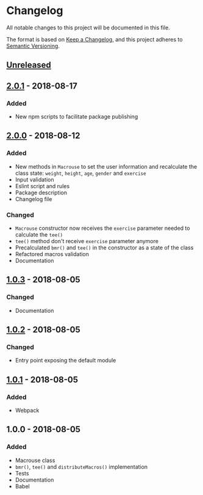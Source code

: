 # Changelog
All notable changes to this project will be documented in this file.

The format is based on [Keep a Changelog](https://keepachangelog.com/en/1.0.0/),
and this project adheres to [Semantic Versioning](https://semver.org/spec/v2.0.0.html).

## [Unreleased]

## [2.0.1] - 2018-08-17
### Added
- New npm scripts to facilitate package publishing

## [2.0.0] - 2018-08-12
### Added
- New methods in `Macrouse` to set the user information and recalculate the class state: `weight`, `height`, `age`, `gender` and `exercise`
- Input validation
- Eslint script and rules
- Package description
- Changelog file

### Changed
- `Macrouse` constructor now receives the `exercise` parameter needed to calculate the `tee()`
- `tee()` method don't receive `exercise` parameter anymore
- Precalculated `bmr()` and `tee()` in the constructor as a state of the class
- Refactored macros validation
- Documentation

## [1.0.3] - 2018-08-05
### Changed
- Documentation

## [1.0.2] - 2018-08-05
### Changed
- Entry point exposing the default module

## [1.0.1] - 2018-08-05
### Added
- Webpack

## 1.0.0 - 2018-08-05
### Added
- Macrouse class
- `bmr()`, `tee()` and `distributeMacros()` implementation
- Tests
- Documentation
- Babel

[Unreleased]: https://github.com/socunanena/macrouse/compare/v2.0.1...HEAD
[2.0.1]: https://github.com/socunanena/macrouse/compare/v2.0.0...v2.0.1
[2.0.0]: https://github.com/socunanena/macrouse/compare/v1.0.3...v2.0.0
[1.0.3]: https://github.com/socunanena/macrouse/compare/v1.0.2...v1.0.3
[1.0.2]: https://github.com/socunanena/macrouse/compare/v1.0.1...v1.0.2
[1.0.1]: https://github.com/socunanena/macrouse/compare/v1.0.0...v1.0.1
